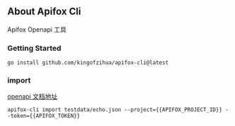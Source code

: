 ## About Apifox Cli

Apifox Openapi 工具

### Getting Started

```shell
go install github.com/kingofzihua/apifox-cli@latest
```

### import

[openapi 文档地址](https://apifox-openapi.apifox.cn/api-48643958)

```
apifox-cli import testdata/echo.json --project={{APIFOX_PROJECT_ID}} --token={{APIFOX_TOKEN}} 
```

